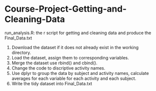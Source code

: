 # Course-Project-Getting-and-Cleaning-Data
 run_analysis.R: the r script for getting and cleaning data and produce the Final_Data.txt
 1. Download the dataset if it does not already exist in the working directory.
 2. Load the dataset, assign them to corresponding variables.
 3. Merge the dataset use rbind() and cbind().
 4. Change the code to discriptive activity names.
 5. Use dplyr to group the data by subject and activity names, calculate averages for each variable for each activity and each subject.
 6. Write the tidy dataset into Final_Data.txt
